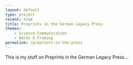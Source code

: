```yaml
---
layout: default
type: project
recent: true
title: Preprints in the German Legacy Press
themes: 
    - Science Communication
    - Words & Framing
permalink: /preprints-in-the-press
---
```


This is my stuff on Preprints in the German Legacy Press...
